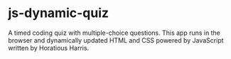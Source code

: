 # js-dynamic-quiz



A timed coding quiz with multiple-choice questions. This app runs in the browser and dynamically updated HTML and CSS powered by JavaScript written by Horatious Harris.




